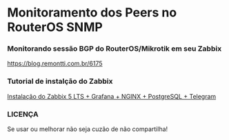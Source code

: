 # Monitoramento dos Peers no RouterOS SNMP

### Monitorando sessão BGP do RouterOS/Mikrotik em seu Zabbix
https://blog.remontti.com.br/6175

### Tutorial de instalção do Zabbix
<a href="https://blog.remontti.com.br/5517">Instalação do Zabbix 5 LTS + Grafana + NGINX + PostgreSQL + Telegram</a>

### LICENÇA
Se usar ou melhorar não seja cuzão de não compartilha!
